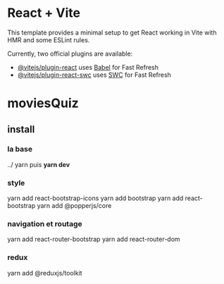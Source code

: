 # React + Vite

This template provides a minimal setup to get React working in Vite with HMR and some ESLint rules.

Currently, two official plugins are available:

- [@vitejs/plugin-react](https://github.com/vitejs/vite-plugin-react/blob/main/packages/plugin-react/README.md) uses [Babel](https://babeljs.io/) for Fast Refresh
- [@vitejs/plugin-react-swc](https://github.com/vitejs/vite-plugin-react-swc) uses [SWC](https://swc.rs/) for Fast Refresh

# moviesQuiz


## install

### la base
../
yarn puis **yarn dev**

### style
yarn add react-bootstrap-icons
yarn add bootstrap 
yarn add react-bootstrap
yarn add @popperjs/core

### navigation et routage
yarn add react-router-bootstrap
yarn add react-router-dom

### redux
yarn add @reduxjs/toolkit
